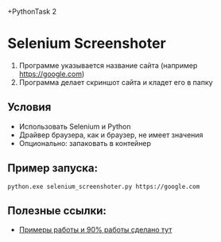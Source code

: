 +PythonTask 2
# Selenium Screenshoter

1) Программе указывается название сайта (например https://google.com)
2) Программа делает скриншот сайта и кладет его в папку

## Условия
* Использовать Selenium и Python
* Драйвер браузера, как и браузер, не имеет значения
* Опционально: запаковать в контейнер

## Пример запуска:

```
python.exe selenium_screenshoter.py https://google.com
```


## Полезные ссылки:
* [Примеры работы и 90% работы сделано тут](https://www.lambdatest.com/blog/getting-started-with-selenium-python/)



